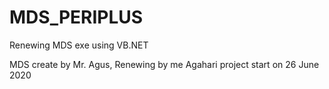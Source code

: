 # MDS_PERIPLUS
Renewing MDS exe using VB.NET

MDS create by Mr. Agus, Renewing by me Agahari project start on 26 June 2020
